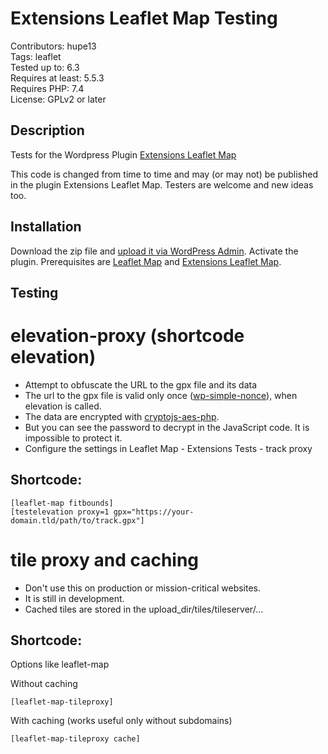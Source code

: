 # Extensions Leaflet Map Testing

Contributors: hupe13    
Tags: leaflet  
Tested up to: 6.3  
Requires at least: 5.5.3     
Requires PHP: 7.4     
License: GPLv2 or later  

## Description

Tests for the Wordpress Plugin <a href="https://wordpress.org/plugins/extensions-leaflet-map/">Extensions Leaflet Map</a>

This code is changed from time to time and may (or may not) be published in the plugin Extensions Leaflet Map. Testers are welcome and new ideas too.

<h2>Installation</h2>

Download the zip file and <a href="https://wordpress.org/support/article/managing-plugins/#manual-upload-via-wordpress-admin">upload it via WordPress Admin</a>.
Activate the plugin. Prerequisites are <a href="https://wordpress.org/plugins/leaflet-map/">Leaflet Map</a> and <a href="https://wordpress.org/plugins/extensions-leaflet-map/">Extensions Leaflet Map</a>.

<h2>Testing</h2>

# elevation-proxy (shortcode elevation)

- Attempt to obfuscate the URL to the gpx file and its data
- The url to the gpx file is valid only once (<a href="https://github.com/wahabmirjan/wp-simple-nonce">wp-simple-nonce</a>), when elevation is called.
- The data are encrypted with <a href="https://github.com/brainfoolong/cryptojs-aes-php">cryptojs-aes-php</a>.
- But you can see the password to decrypt in the JavaScript code. It is impossible to protect it.
- Configure the settings in Leaflet Map - Extensions Tests - track proxy

## Shortcode:

```
[leaflet-map fitbounds]
[testelevation proxy=1 gpx="https://your-domain.tld/path/to/track.gpx"]
```

# tile proxy and caching

- Don't use this on production or mission-critical websites.
- It is still in development.
- Cached tiles are stored in the upload_dir/tiles/tileserver/...

## Shortcode:

Options like leaflet-map

Without caching
```
[leaflet-map-tileproxy]
```
With caching (works useful only without subdomains)
```
[leaflet-map-tileproxy cache]
```
